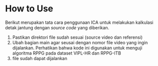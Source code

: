 # How to Use
Berikut merupakan tata cara penggunaan ICA untuk melakukan kalkulasi detak jantung dengan _source code_ yang diberikan.
<ol>
  <li>Pastikan direktori file sudah sesuai (source video dan referensi)</li>
  <li>Ubah bagian main agar seusai dengan nomor file video yang ingin dijalankan. Perhatikan bahwa kode ini digunakan untuk menguji algoritma RPPG pada dataset VIPL-HR dan RPPG-ITB</li>
  <li>file sudah dapat dijalankan</li>
</ol> 
